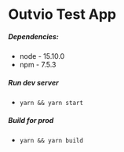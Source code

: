 # Outvio Test App

##### Dependencies:
* node - 15.10.0
* npm - 7.5.3

##### Run dev server
* `yarn && yarn start`

##### Build for prod
* `yarn && yarn build`
